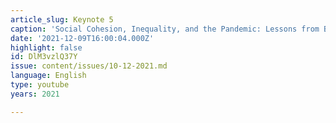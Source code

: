 ```yaml
---
article_slug: Keynote 5
caption: 'Social Cohesion, Inequality, and the Pandemic: Lessons from Brazil'
date: '2021-12-09T16:00:04.000Z'
highlight: false
id: DlM3vzlQ37Y
issue: content/issues/10-12-2021.md
language: English
type: youtube
years: 2021

---
```

